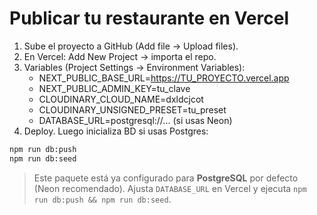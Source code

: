 # Publicar tu restaurante en Vercel

1) Sube el proyecto a GitHub (Add file → Upload files).
2) En Vercel: Add New Project → importa el repo.
3) Variables (Project Settings → Environment Variables):
   - NEXT_PUBLIC_BASE_URL=https://TU_PROYECTO.vercel.app
   - NEXT_PUBLIC_ADMIN_KEY=tu_clave
   - CLOUDINARY_CLOUD_NAME=dxldcjcot
   - CLOUDINARY_UNSIGNED_PRESET=tu_preset
   - DATABASE_URL=postgresql://... (si usas Neon)
4) Deploy. Luego inicializa BD si usas Postgres:
```bash
npm run db:push
npm run db:seed
```


> Este paquete está ya configurado para **PostgreSQL** por defecto (Neon recomendado). Ajusta `DATABASE_URL` en Vercel y ejecuta `npm run db:push && npm run db:seed`.
